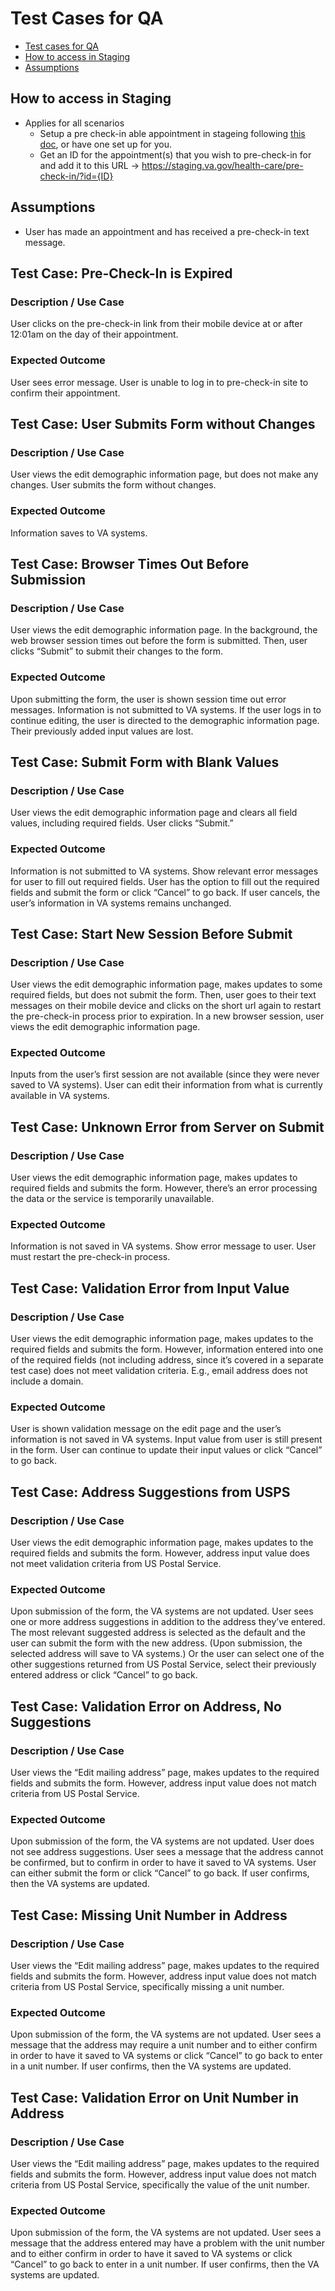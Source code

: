 # Test Cases for QA

- [Test cases for QA](#test-cases-for-qa)
- [How to access in Staging](#how-to-access-in-staging)
- [Assumptions](#assumptions)

## How to access in Staging

- Applies for all scenarios
  - Setup a pre check-in able appointment in stageing following [this doc](https://github.com/department-of-veterans-affairs/va.gov-team/blob/master/products/health-care/checkin/engineering/qa/test-data-setup.md), or have one set up for you.
  - Get an ID for the appointment(s) that you wish to pre-check-in for and add it to this URL -> <https://staging.va.gov/health-care/pre-check-in/?id={ID}>

## Assumptions

- User has made an appointment and has received a pre-check-in text message. 

## Test Case: Pre-Check-In is Expired

### Description / Use Case 

User clicks on the pre-check-in link from their mobile device at or after 12:01am on the day of their appointment.

### Expected Outcome 

User sees error message. User is unable to log in to pre-check-in site to confirm their appointment. 

## Test Case: User Submits Form without Changes

### Description / Use Case 

User views the edit demographic information page, but does not make any changes. User submits the form without changes. 

### Expected Outcome 

Information saves to VA systems. 

## Test Case: Browser Times Out Before Submission

### Description / Use Case 

User views the edit demographic information page. In the background, the web browser session times out before the form is submitted. Then, user clicks “Submit” to submit their changes to the form.  

### Expected Outcome 

Upon submitting the form, the user is shown session time out error messages. Information is not submitted to VA systems. If the user logs in to continue editing, the user is directed to the demographic information page. Their previously added input values are lost.

## Test Case: Submit Form with Blank Values

### Description / Use Case 

User views the edit demographic information page and clears all field values, including required fields. User clicks “Submit.”   

### Expected Outcome 

Information is not submitted to VA systems. Show relevant error messages for user to fill out required fields. User has the option to fill out the required fields and submit the form or click “Cancel” to go back. If user cancels, the user’s information in VA systems remains unchanged. 

## Test Case: Start New Session Before Submit

### Description / Use Case 

User views the edit demographic information page, makes updates to some required fields, but does not submit the form. Then, user goes to their text messages on their mobile device and clicks on the short url again to restart the pre-check-in process prior to expiration. In a new browser session, user views the edit demographic information page.   

### Expected Outcome 

Inputs from the user’s first session are not available (since they were never saved to VA systems). User can edit their information from what is currently available in VA systems.     

## Test Case: Unknown Error from Server on Submit

### Description / Use Case 

User views the edit demographic information page, makes updates to required fields and submits the form. However, there’s an error processing the data or the service is temporarily unavailable.  

### Expected Outcome 

Information is not saved in VA systems. Show error message to user. User must restart the pre-check-in process. 

## Test Case: Validation Error from Input Value 

### Description / Use Case 

User views the edit demographic information page, makes updates to the required fields and submits the form. However, information entered into one of the required fields (not including address, since it’s covered in a separate test case) does not meet validation criteria. E.g., email address does not include a domain.   

### Expected Outcome 

User is shown validation message on the edit page and the user’s information is not saved in VA systems. Input value from user is still present in the form. User can continue to update their input values or click “Cancel” to go back. 

## Test Case: Address Suggestions from USPS

### Description / Use Case 

User views the edit demographic information page, makes updates to the required fields and submits the form. However, address input value does not meet validation criteria from US Postal Service. 

### Expected Outcome 

Upon submission of the form, the VA systems are not updated. User sees one or more address suggestions in addition to the address they’ve entered. The most relevant suggested address is selected as the default and the user can submit the form with the new address. (Upon submission, the selected address will save to VA systems.) Or the user can select one of the other suggestions returned from US Postal Service, select their previously entered address or click “Cancel” to go back. 

## Test Case: Validation Error on Address, No Suggestions

### Description / Use Case 

User views the “Edit mailing address” page, makes updates to the required fields and submits the form. However, address input value does not match criteria from US Postal Service. 

### Expected Outcome 

Upon submission of the form, the VA systems are not updated. User does not see address suggestions. User sees a message that the address cannot be confirmed, but to confirm in order to have it saved to VA systems. User can either submit the form or click “Cancel” to go back. If user confirms, then the VA systems are updated. 

## Test Case: Missing Unit Number in Address

### Description / Use Case 

User views the “Edit mailing address” page, makes updates to the required fields and submits the form. However, address input value does not match criteria from US Postal Service,  specifically missing a unit number.

### Expected Outcome 

Upon submission of the form, the VA systems are not updated. User sees a message that the address may require a unit number and to either confirm in order to have it saved to VA systems or click “Cancel” to go back to enter in a unit number. If user confirms, then the VA systems are updated.   

## Test Case: Validation Error on Unit Number in Address 

### Description / Use Case 

User views the “Edit mailing address” page, makes updates to the required fields and submits the form. However, address input value does not match criteria from US Postal Service,  specifically the value of the unit number.

### Expected Outcome 

Upon submission of the form, the VA systems are not updated. User sees a message that the address entered may have a problem with the unit number and to either confirm in order to have it saved to VA systems or click “Cancel” to go back to enter in a unit number. If user confirms, then the VA systems are updated.   
